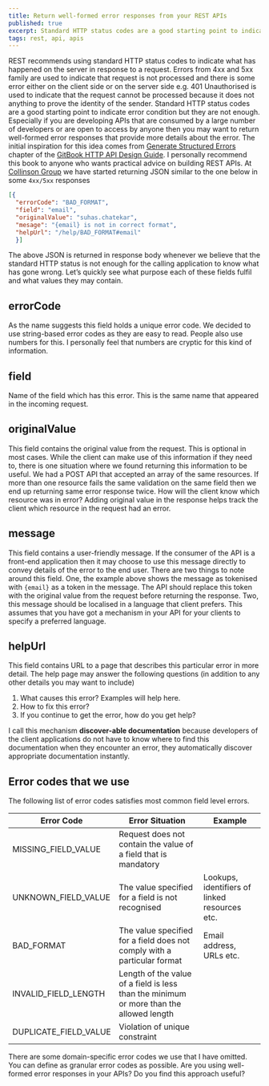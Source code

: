 ```yaml
---
title: Return well-formed error responses from your REST APIs
published: true
excerpt: Standard HTTP status codes are a good starting point to indicate error condition but they are not enough. Especially if you are developing APIs that are consumed by a large number of developers or are open to access by anyone then you may want to return well-formed error responses that provide more details about the error. 
tags: rest, api, apis
---
```


REST recommends using standard HTTP status codes to indicate what has happened on the server in response to a request. Errors from 4xx and 5xx family are used to indicate that request is not processed and there is some error either on the client side or on the server side e.g. 401 Unauthorised is used to indicate that the request cannot be processed because it does not anything to prove the identity of the sender. Standard HTTP status codes are a good starting point to indicate error condition but they are not enough. Especially if you are developing APIs that are consumed by a large number of developers or are open to access by anyone then you may want to return well-formed error responses that provide more details about the error. The initial inspiration for this idea comes from [Generate Structured Errors](https://geemus.gitbooks.io/http-api-design/content/en/responses/generate-structured-errors.html) chapter of the [GitBook HTTP API Design Guide](https://geemus.gitbooks.io/http-api-design/content/en/index.html). I personally recommend this book to anyone who wants practical advice on building REST APIs.
At [Collinson Group](http://collinsongroup.com) we have started returning JSON similar to the one below in some `4xx/5xx` responses

```json
[{ 
  "errorCode": "BAD_FORMAT", 
  "field": "email", 
  "originalValue": "suhas.chatekar", 
  "mesage": "{email} is not in correct format",
  "helpUrl": "/help/BAD_FORMAT#email" 
  }]
```


The above JSON is returned in response body whenever we believe that the standard HTTP status is not enough for the calling application to know what has gone wrong. Let’s quickly see what purpose each of these fields fulfil and what values they may contain.

## errorCode
As the name suggests this field holds a unique error code. We decided to use string-based error codes as they are easy to read. People also use numbers for this. I personally feel that numbers are cryptic for this kind of information.

## field
Name of the field which has this error. This is the same name that appeared in the incoming request.

## originalValue
This field contains the original value from the request. This is optional in most cases. While the client can make use of this information if they need to, there is one situation where we found returning this information to be useful. We had a POST API that accepted an array of the same resources. If more than one resource fails the same validation on the same field then we end up returning same error response twice. How will the client know which resource was in error? Adding original value in the response helps track the client which resource in the request had an error.

## message
This field contains a user-friendly message. If the consumer of the API is a front-end application then it may choose to use this message directly to convey details of the error to the end user. There are two things to note around this field. One, the example above shows the message as tokenised with `{email}` as a token in the message. The API should replace this token with the original value from the request before returning the response. Two, this message should be localised in a language that client prefers. This assumes that you have got a mechanism in your API for your clients to specify a preferred language.

## helpUrl
This field contains URL to a page that describes this particular error in more detail. The help page may answer the following questions (in addition to any other details you may want to include)
1. What causes this error? Examples will help here.
2. How to fix this error?
3. If you continue to get the error, how do you get help?

I call this mechanism **discover-able documentation** because developers of the client applications do not have to know where to find this documentation when they encounter an error, they automatically discover appropriate documentation instantly.

## Error codes that we use
The following list of error codes satisfies most common field level errors.

|Error Code|Error Situation|Example|
|----------|---------------|-------|
|MISSING_FIELD_VALUE|Request does not contain the value of a field that is mandatory| |
|UNKNOWN_FIELD_VALUE|The value specified for a field is not recognised|Lookups, identifiers of linked resources etc.|
|BAD_FORMAT|The value specified for a field does not comply with a particular format| Email address, URLs etc.|
|INVALID_FIELD_LENGTH|Length of the value of a field is less than the minimum or more than the allowed length||
|DUPLICATE_FIELD_VALUE|Violation of unique constraint||


There are some domain-specific error codes we use that I have omitted. You can define as granular error codes as possible. Are you using well-formed error responses in your APIs? Do you find this approach useful?


